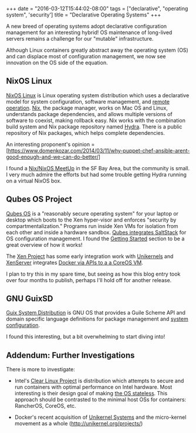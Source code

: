 +++
date = "2016-03-12T15:44:02-08:00"
tags = ["declarative", "operating system", 'security']
title = "Declarative Operating Systems"
+++

A new breed of operating systems adopt declarative configuration management for
an interesting hybrid! OS maintenance of long-lived servers remains a challenge
for our "mutable" infrastructure.
<!--more-->

Although Linux containers greatly abstract away the operating system (OS) and
can displace most of configuration management, we now see innovation on the
OS side of the equation.

## NixOS Linux ##
[NixOS Linux](http://nixos.org/) is Linux operating system distribution which
uses a declarative model for system configuration, software management, and
[remote operation](http://nixos.org/nixops/). [Nix](http://nixos.org/nix/),
the package manager, works on Mac OS and Linux, understands package dependencies,
and allows multiple versions of software to coexist, making rollback easy.
Nix works with the combination build system and Nix package repository named
[Hydra](http://nixos.org/hydra/). There is a public repository of Nix
packages, which helps complete dependencies.

An interesting proponent's opinion =
[https://www.domenkozar.com/2014/03/11/why-puppet-chef-ansible-arent-good-enough-and-we-can-do-better/]

I found a [Nix/NixOS MeetUp](https://www.meetup.com/Bay-Area-Nix-NixOS-User-Group/)
in the SF Bay Area, but the community is small. I very much admire the efforts
but had some trouble getting Hydra running on a virtual NixOS box.

## Qubes OS Project ##
[Qubes OS](https://www.qubes-os.org/tour/#what-is-qubes-os) is a "reasonably
secure operating system" for your laptop or desktop which  boots to the Xen
hyper-visor and enforces "security by compartmentalization."
Programs run inside Xen VMs for isolation from each other and inside a hardware
sandbox.
[Qubes integrates SaltStack](https://www.qubes-os.org/doc/salt/) for OS
configuration management. I found the
[Getting Started](https://www.qubes-os.org/getting-started/) section to be a
great overview of how it works!

The [Xen Project](http://xenproject.org/) has some early integration work with
[Unikernels](http://wiki.xenproject.org/wiki/Unikernels)
and [XenServer](http://xenserver.org/partners/docker.html) integrates
[Docker via APIs to a a CoreOS VM](https://xen-orchestra.com/blog/docker-support-in-xenserver-the-ultimate-guide/).

I plan to try this in my spare time, but seeing as how this blog entry took
over four months to publish, perhaps I'll hold off for another release.

## GNU GuixSD ##
[Guix System Distribution](http://www.gnu.org/software/guix/) is GNU OS that
provides a Guile Scheme API and domain specific language definitions for
package management and
[system configuration](http://www.gnu.org/software/guix/manual/html_node/System-Configuration.html).

I found this interesting, but a bit overwhelming to start diving into!

## Addendum: Further Investigations ##

There is more to investigate:

- Intel's [Clear Linux Project](https://clearlinux.org/) is distribution which
  attempts to secure and run containers with optimal performance
  on Intel hardware. Most interesting is their design goal of making [the OS
  stateless](https://clearlinux.org/features/stateless). This approach should
  be contrasted to the minimal host OSs for containers: RancherOS, CoreOS, etc.

- Docker's recent acquisition of [Unikernel Systems](https://blog.docker.com/2016/01/unikernel/)
  and the micro-kernel movement as a whole (http://unikernel.org/projects/)
